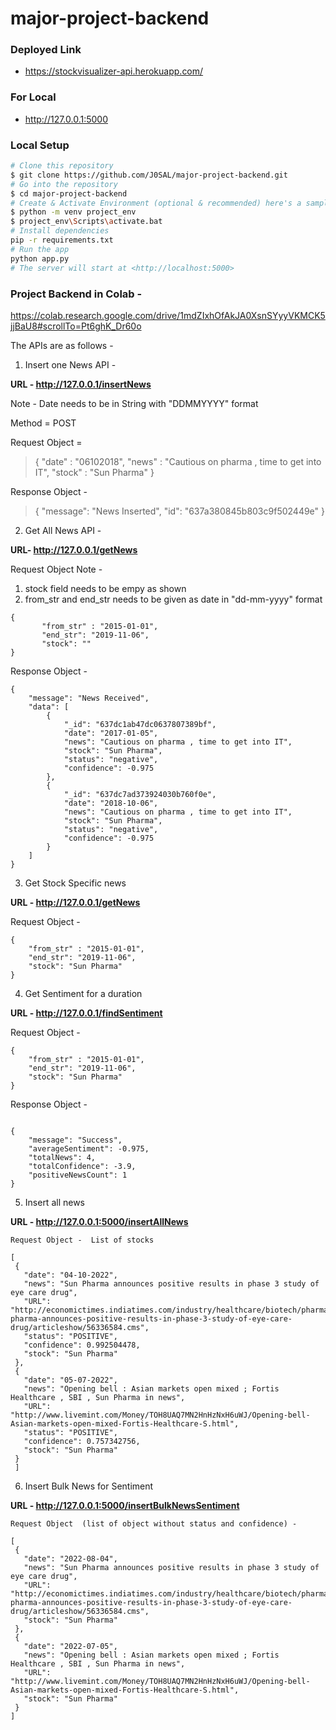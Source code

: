 # major-project-backend

### Deployed Link
- https://stockvisualizer-api.herokuapp.com/

### For Local
- http://127.0.0.1:5000 

### Local Setup 

```bash
# Clone this repository
$ git clone https://github.com/J0SAL/major-project-backend.git
# Go into the repository
$ cd major-project-backend
# Create & Activate Environment (optional & recommended) here's a sample code
$ python -m venv project_env
$ project_env\Scripts\activate.bat
# Install dependencies
pip -r requirements.txt
# Run the app
python app.py
# The server will start at <http://localhost:5000>
```
### Project Backend in Colab - 

https://colab.research.google.com/drive/1mdZIxhOfAkJA0XsnSYyyVKMCK5jjBaU8#scrollTo=Pt6ghK_Dr60o



The APIs are as follows - 

1) Insert one News API - 

**URL - http://127.0.0.1/insertNews**

Note  - Date needs to be in String with "DDMMYYYY" format

Method = POST

Request Object = 
>{
       "date" : "06102018",
       "news" : "Cautious on pharma , time to get into IT",
       "stock" : "Sun Pharma"
}

Response Object - 

> {
	"message": "News Inserted",
	"id": "637a380845b803c9f502449e"
}


2) Get All News API - 

**URL- http://127.0.0.1/getNews**

Request Object 
Note  - 
1) stock field needs to be empy as shown 
2) from_str and end_str needs to be given as date in "dd-mm-yyyy" format 
```
{
       "from_str" : "2015-01-01",
       "end_str": "2019-11-06",
       "stock": ""
}
```
Response Object - 
```
{
	"message": "News Received",
	"data": [
		{
			"_id": "637dc1ab47dc0637807389bf",
			"date": "2017-01-05",
			"news": "Cautious on pharma , time to get into IT",
			"stock": "Sun Pharma",
			"status": "negative",
			"confidence": -0.975
		},
		{
			"_id": "637dc7ad373924030b760f0e",
			"date": "2018-10-06",
			"news": "Cautious on pharma , time to get into IT",
			"stock": "Sun Pharma",
			"status": "negative",
			"confidence": -0.975
		}
	]
}
```

3)  Get Stock Specific news

**URL - http://127.0.0.1/getNews**

Request Object - 

```
{
	"from_str" : "2015-01-01",
	"end_str": "2019-11-06",
	"stock": "Sun Pharma"
}
```


4) Get Sentiment for a duration

**URL - http://127.0.0.1/findSentiment**

Request Object - 

```
{
	"from_str" : "2015-01-01",
	"end_str": "2019-11-06",
	"stock": "Sun Pharma"
}
```

Response Object - 

```

{
	"message": "Success",
	"averageSentiment": -0.975,
	"totalNews": 4,
	"totalConfidence": -3.9,
	"positiveNewsCount": 1
}
```


5) Insert all news

**URL - http://127.0.0.1:5000/insertAllNews**

```
Request Object -  List of stocks
 
[
 {
   "date": "04-10-2022",
   "news": "Sun Pharma announces positive results in phase 3 study of eye care drug",
   "URL": "http://economictimes.indiatimes.com/industry/healthcare/biotech/pharmaceuticals/sun-pharma-announces-positive-results-in-phase-3-study-of-eye-care-drug/articleshow/56336584.cms",
   "status": "POSITIVE",
   "confidence": 0.992504478,
   "stock": "Sun Pharma"
 },
 {
   "date": "05-07-2022",
   "news": "Opening bell : Asian markets open mixed ; Fortis Healthcare , SBI , Sun Pharma in news",
   "URL": "http://www.livemint.com/Money/TOH8UAQ7MN2HnHzNxH6uWJ/Opening-bell-Asian-markets-open-mixed-Fortis-Healthcare-S.html",
   "status": "POSITIVE",
   "confidence": 0.757342756,
   "stock": "Sun Pharma"
 }
 ]
```

 6) Insert Bulk News for Sentiment
 
 **URL - http://127.0.0.1:5000/insertBulkNewsSentiment**


```
Request Object  (list of object without status and confidence) - 

[
 {
   "date": "2022-08-04",
   "news": "Sun Pharma announces positive results in phase 3 study of eye care drug",
   "URL": "http://economictimes.indiatimes.com/industry/healthcare/biotech/pharmaceuticals/sun-pharma-announces-positive-results-in-phase-3-study-of-eye-care-drug/articleshow/56336584.cms",
   "stock": "Sun Pharma"
 },
 {
   "date": "2022-07-05",
   "news": "Opening bell : Asian markets open mixed ; Fortis Healthcare , SBI , Sun Pharma in news",
   "URL": "http://www.livemint.com/Money/TOH8UAQ7MN2HnHzNxH6uWJ/Opening-bell-Asian-markets-open-mixed-Fortis-Healthcare-S.html",
   "stock": "Sun Pharma"
 }
]
```

